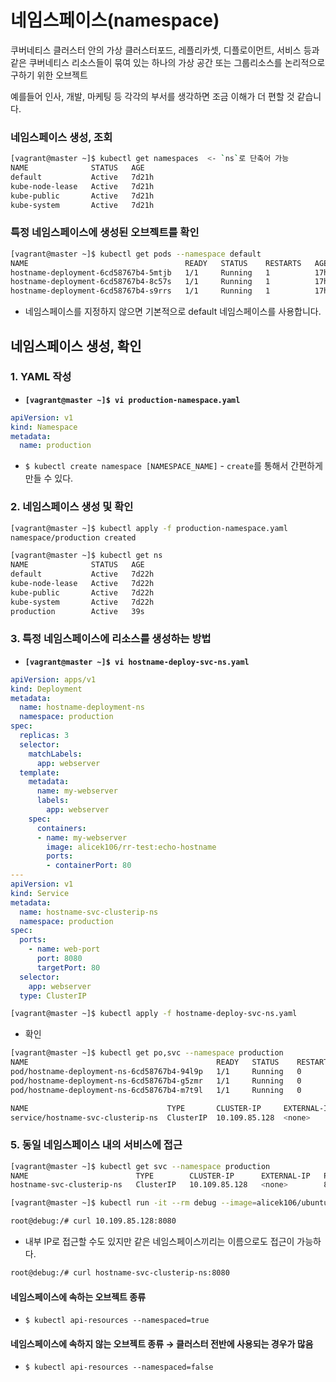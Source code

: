 # 네임스페이스(namespace)

쿠버네티스 클러스터 안의 가상 클러스터포드, 레플리카셋, 디플로이먼트, 서비스 등과 같은 쿠버네티스 리소스들이 묶여 있는 하나의 가상 공간 또는 그룹리소스를 논리적으로 구하기 위한 오브젝트

예를들어 인사, 개발, 마케팅 등 각각의 부서를 생각하면 조금 이해가 더 편할 것 같습니다.



### 네임스페이스 생성, 조회

```sh
[vagrant@master ~]$ kubectl get namespaces	<- `ns`로 단축어 가능
NAME              STATUS   AGE
default           Active   7d21h	
kube-node-lease   Active   7d21h
kube-public       Active   7d21h
kube-system       Active   7d21h
```



### 특정 네임스페이스에 생성된 오브젝트를 확인

```sh
[vagrant@master ~]$ kubectl get pods --namespace default
NAME                                   READY   STATUS    RESTARTS   AGE
hostname-deployment-6cd58767b4-5mtjb   1/1     Running   1          17h
hostname-deployment-6cd58767b4-8c57s   1/1     Running   1          17h
hostname-deployment-6cd58767b4-s9rrs   1/1     Running   1          17h
```

- 네임스페이스를 지정하지 않으면 기본적으로 default 네임스페이스를 사용합니다.



## 네임스페이스 생성, 확인

### 1. YAML 작성

- **`[vagrant@master ~]$ vi production-namespace.yaml`**

```yaml
apiVersion: v1
kind: Namespace
metadata:
  name: production
```

- `$ kubectl create namespace [NAMESPACE_NAME]` - `create`를 통해서 간편하게 만들 수 있다.



### 2. 네임스페이스 생성 및 확인

```sh
[vagrant@master ~]$ kubectl apply -f production-namespace.yaml
namespace/production created
```

```sh
[vagrant@master ~]$ kubectl get ns
NAME              STATUS   AGE
default           Active   7d22h
kube-node-lease   Active   7d22h
kube-public       Active   7d22h
kube-system       Active   7d22h
production        Active   39s
```



### 3. 특정 네임스페이스에 리소스를 생성하는 방법

- **`[vagrant@master ~]$ vi hostname-deploy-svc-ns.yaml`**

```yaml
apiVersion: apps/v1
kind: Deployment
metadata:
  name: hostname-deployment-ns
  namespace: production
spec:
  replicas: 3
  selector:
    matchLabels:
      app: webserver
  template:
    metadata:
      name: my-webserver
      labels:
        app: webserver
    spec:
      containers:
      - name: my-webserver
        image: alicek106/rr-test:echo-hostname
        ports:
        - containerPort: 80
---
apiVersion: v1
kind: Service
metadata:
  name: hostname-svc-clusterip-ns
  namespace: production
spec:
  ports:
    - name: web-port
      port: 8080
      targetPort: 80
  selector:
    app: webserver
  type: ClusterIP
```

```sh
[vagrant@master ~]$ kubectl apply -f hostname-deploy-svc-ns.yaml
```



- 확인

```sh
[vagrant@master ~]$ kubectl get po,svc --namespace production
NAME                                          READY   STATUS    RESTARTS   AGE
pod/hostname-deployment-ns-6cd58767b4-94l9p   1/1     Running   0          48s
pod/hostname-deployment-ns-6cd58767b4-g5zmr   1/1     Running   0          48s
pod/hostname-deployment-ns-6cd58767b4-m7t9l   1/1     Running   0          48s

NAME                               TYPE       CLUSTER-IP     EXTERNAL-IP   PORT(S)    AGE
service/hostname-svc-clusterip-ns  ClusterIP  10.109.85.128  <none>        8080/TCP   48s
```



### 5. 동일 네임스페이스 내의 서비스에 접근

```sh
[vagrant@master ~]$ kubectl get svc --namespace production
NAME                        TYPE        CLUSTER-IP      EXTERNAL-IP   PORT(S)    AGE
hostname-svc-clusterip-ns   ClusterIP   10.109.85.128   <none>        8080/TCP   4m3s

[vagrant@master ~]$ kubectl run -it --rm debug --image=alicek106/ubuntu:curl --restart=Never --namespace=production -- bash
```

```sh
root@debug:/# curl 10.109.85.128:8080
```

- 내부 IP로 접근할 수도 있지만 같은 네임스페이스끼리는  이름으로도 접근이 가능하다.

```sh
root@debug:/# curl hostname-svc-clusterip-ns:8080
```





#### 네임스페이스에 속하는 오브젝트 종류

- `$ kubectl api-resources --namespaced=true`



#### 네임스페이스에 속하지 않는 오브젝트 종류 → 클러스터 전반에 사용되는 경우가 많음

- `$ kubectl api-resources --namespaced=false`